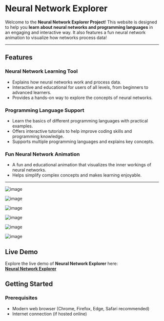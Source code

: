 # Neural Network Explorer

Welcome to the **Neural Network Explorer Project**! This website is designed to help you **learn about neural networks and programming languages** in an engaging and interactive way. It also features a fun neural network animation to visualize how networks process data!

---

## Features

### Neural Network Learning Tool
- Explains how neural networks work and process data.
- Interactive and educational for users of all levels, from beginners to advanced learners.
- Provides a hands-on way to explore the concepts of neural networks.

### Programming Language Support
- Learn the basics of different programming languages with practical examples.
- Offers interactive tutorials to help improve coding skills and programming knowledge.
- Supports multiple programming languages and explains key concepts.

### Fun Neural Network Animation
- A fun and educational animation that visualizes the inner workings of neural networks.
- Helps simplify complex concepts and makes learning enjoyable.

---

![image](https://github.com/user-attachments/assets/98a6a748-865d-4d57-adc1-9083f6927933)

![image](https://github.com/user-attachments/assets/fa113ef5-ae27-4721-bbce-dec85e800fd0)

![image](https://github.com/user-attachments/assets/5f89eac8-acfd-4029-9d71-b1e03474421b)

![image](https://github.com/user-attachments/assets/f36b398f-9af6-44a9-abe9-fd834ac1a96b)

![image](https://github.com/user-attachments/assets/ed1a259a-1d38-43fd-8bea-c357811ab6ab)

![image](https://github.com/user-attachments/assets/18047034-4bd6-43d0-81f1-e4e228cad016)

## Live Demo
Explore the live demo of **Neural Network Explorer** here:  
[**Neural Network Explorer**](https://neural-network-explorer-eprg5k8pz-dilums-projects-69cce6bd.vercel.app/)

## Getting Started

### Prerequisites
- Modern web browser (Chrome, Firefox, Edge, Safari recommended)
- Internet connection (if hosted online)
